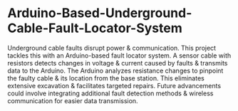 # Arduino-Based-Underground-Cable-Fault-Locator-System


Underground cable faults disrupt power & communication. This project tackles this with an Arduino-based fault locator system. A sensor cable with resistors detects changes in voltage & current caused by faults & transmits data to the Arduino. The Arduino analyzes resistance changes to pinpoint the faulty cable & its location from the base station. This eliminates extensive excavation & facilitates targeted repairs. Future advancements could involve integrating additional fault detection methods & wireless communication for easier data transmission.
